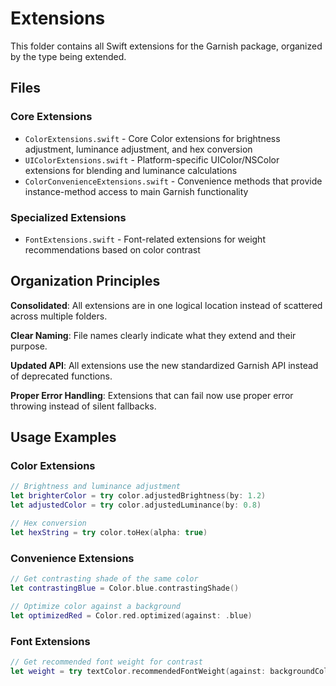 # Extensions

This folder contains all Swift extensions for the Garnish package, organized by the type being extended.

## Files

### Core Extensions
- `ColorExtensions.swift` - Core Color extensions for brightness adjustment, luminance adjustment, and hex conversion
- `UIColorExtensions.swift` - Platform-specific UIColor/NSColor extensions for blending and luminance calculations
- `ColorConvenienceExtensions.swift` - Convenience methods that provide instance-method access to main Garnish functionality

### Specialized Extensions
- `FontExtensions.swift` - Font-related extensions for weight recommendations based on color contrast

## Organization Principles

**Consolidated**: All extensions are in one logical location instead of scattered across multiple folders.

**Clear Naming**: File names clearly indicate what they extend and their purpose.

**Updated API**: All extensions use the new standardized Garnish API instead of deprecated functions.

**Proper Error Handling**: Extensions that can fail now use proper error throwing instead of silent fallbacks.

## Usage Examples

### Color Extensions
```swift
// Brightness and luminance adjustment
let brighterColor = try color.adjustedBrightness(by: 1.2)
let adjustedColor = try color.adjustedLuminance(by: 0.8)

// Hex conversion
let hexString = try color.toHex(alpha: true)
```

### Convenience Extensions
```swift
// Get contrasting shade of the same color
let contrastingBlue = Color.blue.contrastingShade()

// Optimize color against a background
let optimizedRed = Color.red.optimized(against: .blue)
```

### Font Extensions
```swift
// Get recommended font weight for contrast
let weight = try textColor.recommendedFontWeight(against: backgroundColor)
```
